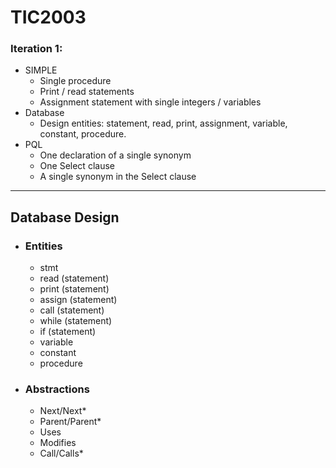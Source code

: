 # TIC2003

### Iteration 1:

- SIMPLE  
  - Single procedure  
  - Print / read statements  
  - Assignment statement with single integers / variables  
- Database  
  - Design entities: statement, read, print, assignment, variable, constant, procedure.  
- PQL  
  - One declaration of a single synonym  
  - One Select clause  
  - A single synonym in the Select clause  

---

## Database Design  
- ### Entities  
  - stmt
  - read (statement)
  - print (statement)
  - assign (statement)
  - call (statement)
  - while (statement)
  - if (statement)
  - variable
  - constant
  - procedure
- ### Abstractions
  - Next/Next*
  - Parent/Parent*
  - Uses
  - Modifies
  - Call/Calls*
